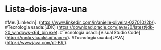 # Lista-dois-java-una
#Meu[Linkedin]: (https://www.linkedin.com/in/anielle-oliveira-02701022b/).
#Tecnologia usada:[JDK] (https://download.oracle.com/java/20/latest/jdk-20_windows-x64_bin.exe).
#Tecnologia usada:[Visual Studio Code] (https://code.visualstudio.com/).
#Tecnologia usada:[JAVA] (https://www.java.com/pt-BR/).
